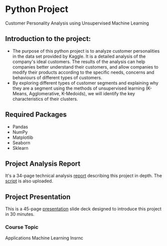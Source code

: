 # Python Project
Customer Personality Analysis using Unsupervised Machine Learning 
## Introduction to the project: 
* The purpose of this python project is to analyze customer personalities in the data
set provided by Kaggle. It is a detailed analysis of the company's ideal customers. The results of
the analysis can help companies better understand their customers, and allow companies to modify
their products according to the specific needs, concerns and behaviours of different types of
customers. 
* By exploring different types of customer segments and explaining why they are a segment
using the methods of unsupervised learning (K-Means, Agglomerative, K-Medoids), we will
identify the key characteristics of their clusters.
## Required Packages
* Pandas
* NumPy
* Matplotlib
* Seaborn
* Sklearn
## Project Analysis Report
It's a 34-page technical analysis [report](https://drive.google.com/file/d/1O4Ccb2Z7SbQFXbGIf2O3nB0Dc-l1yNkE/view?usp=sharing) describing this project in depth. The [script](https://github.com/cuiyinchen/Python_Project_Unsupervised/blob/main/Customer%20Personality%20Analysis%20using%20Unsupervised%20Machine%20Learning.ipynb) is also uploaded.
## Project Presentation
This is a 45-page [presentation](https://docs.google.com/presentation/d/1IKjdhfqnEQtIfdQh7n8kDq-t1j3BnHOp/edit?usp=sharing&ouid=106747048720024477786&rtpof=true&sd=true) slide deck designed to introduce this project in 30 minutes. 
### Course Topic
Applications Machine Learning Insrnc
